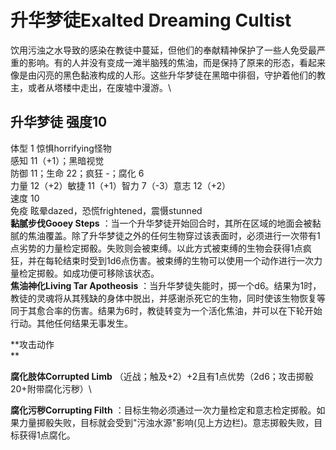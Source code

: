 # 升华梦徒Exalted Dreaming Cultist 

饮用污浊之水导致的感染在教徒中蔓延，但他们的奉献精神保护了一些人免受最严重的影响。有的人并没有变成一滩半脑残的焦油，而是保持了原来的形态，看起来像是由闪亮的黑色黏液构成的人形。这些升华梦徒在黑暗中徘徊，守护着他们的教主，或者从塔楼中走出，在废墟中漫游。\

## 升华梦徒 强度10 

体型 1 惊惧horrifying怪物\
感知 11（+1）；黑暗视觉\
防御 11；生命 22；疯狂 -；腐化 6\
力量 12（+2）敏捷 11（+1）智力 7（-3）意志 12（+2）\
速度 10\
免疫 眩晕dazed，恐慌frightened，震慑stunned\
**黏腻步伐Gooey Steps**
：当一个升华梦徒开始回合时，其所在区域的地面会被黏腻的焦油覆盖。除了升华梦徒之外的任何生物穿过该表面时，必须进行一次带有1点劣势的力量检定掷骰。失败则会被束缚。以此方式被束缚的生物会获得1点疯狂，并在每轮结束时受到1d6点伤害。被束缚的生物可以使用一个动作进行一次力量检定掷骰。如成功便可移除该状态。\
**焦油神化Living Tar Apotheosis**
：当升华梦徒失能时，掷一个d6。结果为1时，教徒的灵魂将从其残缺的身体中脱出，并感谢杀死它的生物，同时使该生物恢复等同于其愈合率的伤害。结果为6时，教徒转变为一个活化焦油，并可以在下轮开始行动。其他任何结果无事发生。

**攻击动作\
**

**腐化肢体Corrupted Limb**
（近战；触及+2）+2且有1点优势（2d6；攻击掷骰20+附带腐化污秽）\

**腐化污秽Corrupting Filth**
：目标生物必须通过一次力量检定和意志检定掷骰。如果力量掷骰失败，目标就会受到"污浊水源"影响(见上方边栏)。意志掷骰失败，目标获得1点腐化。
